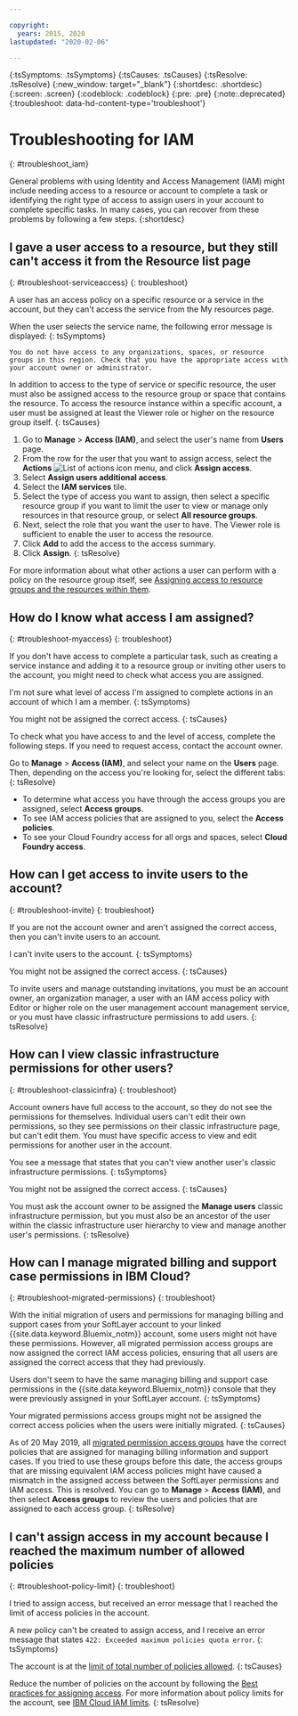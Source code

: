 ```yaml
---

copyright:
  years: 2015, 2020
lastupdated: "2020-02-06"

---
```


{:tsSymptoms: .tsSymptoms}
{:tsCauses: .tsCauses}
{:tsResolve: .tsResolve}
{:new_window: target="_blank"}
{:shortdesc: .shortdesc}
{:screen: .screen}
{:codeblock: .codeblock}
{:pre: .pre}
{:note:.deprecated}
{:troubleshoot: data-hd-content-type='troubleshoot'}

# Troubleshooting for IAM
{: #troubleshoot_iam}

General problems with using Identity and Access Management (IAM) might include needing access to a resource or account to complete a task or identifying the right type of access to assign users in your account to complete specific tasks. In many cases, you can recover from these problems by following a few steps.
{:shortdesc}

## I gave a user access to a resource, but they still can't access it from the Resource list page
{: #troubleshoot-serviceaccess}
{: troubleshoot}

A user has an access policy on a specific resource or a service in the account, but they can't access the service from the My resources page.

When the user selects the service name, the following error message is displayed:
{: tsSymptoms}

`You do not have access to any organizations, spaces, or resource groups in this region. Check that you have the appropriate access with your account owner or administrator.`

   
In addition to access to the type of service or specific resource, the user must also be assigned access to the resource group or space that contains the resource. To access the resource instance within a specific account, a user must be assigned at least the Viewer role or higher on the resource group itself. 
{: tsCauses}

1. Go to **Manage** &gt; **Access (IAM)**, and select the user's name from **Users** page. 
1. From the row for the user that you want to assign access, select the **Actions** ![List of actions icon](../icons/action-menu-icon.svg) menu, and click **Assign access**.
1. Select **Assign users additional access**.
1. Select the **IAM services** tile. 
1. Select the type of access you want to assign, then select a specific resource group if you want to limit the user to view or manage only resources in that resource group, or select **All resource groups**. 
1. Next, select the role that you want the user to have. The Viewer role is sufficient to enable the user to access the resource. 
1. Click **Add** to add the access to the access summary. 
1. Click **Assign**. 
{: tsResolve}

For more information about what other actions a user can perform with a policy on the resource group itself, see [Assigning access to resource groups and the resources within them](/docs/resources?topic=resources-bp_resourcegroups#assigning_access_rgs).


## How do I know what access I am assigned?
{: #troubleshoot-myaccess}
{: troubleshoot}

If you don't have access to complete a particular task, such as creating a service instance and adding it to a resource group or inviting other users to the account, you might need to check what access you are assigned.

I'm not sure what level of access I'm assigned to complete actions in an account of which I am a member. 
{: tsSymptoms}
   
You might not be assigned the correct access. 
{: tsCauses}

To check what you have access to and the level of access, complete the following steps. If you need to request access, contact the account owner.

Go to **Manage** &gt; **Access (IAM)**, and select your name on the **Users** page. Then, depending on the access you're looking for, select the different tabs:
{: tsResolve}

* To determine what access you have through the access groups you are assigned, select **Access groups**.
* To see IAM access policies that are assigned to you, select the **Access policies**.
* To see your Cloud Foundry access for all orgs and spaces, select **Cloud Foundry access**.


## How can I get access to invite users to the account? 
{: #troubleshoot-invite}
{: troubleshoot}

If you are not the account owner and aren't assigned the correct access, then you can't invite users to an account. 

I can't invite users to the account.
{: tsSymptoms}
   
You might not be assigned the correct access. 
{: tsCauses}

To invite users and manage outstanding invitations, you must be an account owner, an organization manager, a user with an IAM access policy with Editor or higher role on the user management account management service, or you must have classic infrastructure permissions to add users.
{: tsResolve}


## How can I view classic infrastructure permissions for other users?
{: #troubleshoot-classicinfra}
{: troubleshoot}

Account owners have full access to the account, so they do not see the permissions for themselves. Individual users can't edit their own permissions, so they see permissions on their classic infrastructure page, but can't edit them. You must have specific access to view and edit permissions for another user in the account.

You see a message that states that you can't view another user's classic infrastructure permissions.
{: tsSymptoms}
   
You might not be assigned the correct access.
{: tsCauses}

You must ask the account owner to be assigned the **Manage users** classic infrastructure permission, but you must also be an ancestor of the user within the classic infrastructure user hierarchy to view and manage another user's permissions.
{: tsResolve}

## How can I manage migrated billing and support case permissions in IBM Cloud?
{: #troubleshoot-migrated-permissions}
{: troubleshoot}

With the initial migration of users and permissions for managing billing and support cases from your SoftLayer account to your linked {{site.data.keyword.Bluemix_notm}} account, some users might not have these permissions. However, all migrated permission access groups are now assigned the correct IAM access policies, ensuring that all users are assigned the correct access that they had previously.

Users don't seem to have the same managing billing and support case permissions in the {{site.data.keyword.Bluemix_notm}} console that they were previously assigned in your SoftLayer account.
{: tsSymptoms}
   
Your migrated permissions access groups might not be assigned the correct access policies when the users were initially migrated.
{: tsCauses}

As of 20 May 2019, all [migrated permission access groups](/docs/iam?topic=iam-migrated_permissions) have the correct policies that are assigned for managing billing information and support cases. If you tried to use these groups before this date, the access groups that are missing equivalent IAM access policies might have caused a mismatch in the assigned access between the SoftLayer permissions and IAM access. This is resolved. You can go to **Manage** > **Access (IAM)**, and then select **Access groups** to review the users and policies that are assigned to each access group.
{: tsResolve}

## I can't assign access in my account because I reached the maximum number of allowed policies
{: #troubleshoot-policy-limit}
{: troubleshoot}

I tried to assign access, but received an error message that I reached the limit of access policies in the  account.

A new policy can't be created to assign access, and I receive an error message that states `422: Exceeded maximum policies quota error`.
{: tsSymptoms}
   
The account is at the [limit of total number of policies allowed](/docs/iam?topic=iam-iam_limits).
{: tsCauses}

Reduce the number of policies on the account by following the [Best practices for assigning access](/docs/iam?topic=iam-account_setup#account_setup). For more information about policy limits for the account, see [IBM Cloud IAM limits](/docs/iam?topic=iam-iam_limits).
{: tsResolve}
